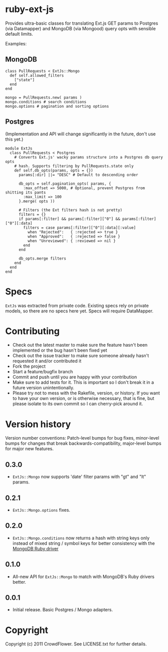 # ruby-ext-js

Provides ultra-basic classes for translating Ext.js GET params to Postgres (via Datamapper) and MongoDB (via Mongood) query opts with sensible default limits.

Examples:

## MongoDB

    class PullRequests < ExtJs::Mongo
      def self.allowed_filters
        ["state"]
      end
    end
    
    mongo = PullRequests.new( params )
    mongo.conditions # search conditions
    mongo.options # pagination and sorting options

## Postgres

(Implementation and API will change significantly in the future, don't use this yet.)

    module ExtJs
      class PullRequests < Postgres
        # Converts Ext.js' wacky params structure into a Postgres db query opts
        # hash. Supports filtering by PullRequests.state only
        def self.db_opts(params, opts = {})
          params[:dir] ||= "DESC" # Default to descending order
          
          db_opts = self.pagination_opts( params, {
            :max_offset => 5000, # Optional, prevent Postgres from shitting its pants
            :max_limit => 100
          }.merge( opts ))
          
          # Filters (the Ext filters hash is not pretty)
          filters = {}
          if params[:filter] && params[:filter]["0"] && params[:filter]["0"][:data]
            filters = case params[:filter]["0"][:data][:value]
              when "Rejected":   { :rejected => true }
              when "Approved":   { :rejected => false }
              when "Unreviewed": { :reviewed => nil }
            end
          end
          
          db_opts.merge filters
        end
      end
    end

# Specs

`ExtJs` was extracted from private code. Existing specs rely on private models, so there are no specs here yet. Specs will require DataMapper.

# Contributing
 
* Check out the latest master to make sure the feature hasn't been implemented or the bug hasn't been fixed yet
* Check out the issue tracker to make sure someone already hasn't requested it and/or contributed it
* Fork the project
* Start a feature/bugfix branch
* Commit and push until you are happy with your contribution
* Make sure to add tests for it. This is important so I don't break it in a future version unintentionally.
* Please try not to mess with the Rakefile, version, or history. If you want to have your own version, or is otherwise necessary, that is fine, but please isolate to its own commit so I can cherry-pick around it.

# Version history

Version number conventions: Patch-level bumps for bug fixes, minor-level bumps for changes that break backwards-compatibility, major-level bumps for major new features.

## 0.3.0

* `ExtJs::Mongo` now supports 'date' filter params with "gt" and "lt" params.

## 0.2.1

* `ExtJs::Mongo.options` fixes.

## 0.2.0

* `ExtJs::Mongo.conditions` now returns a hash with string keys only instead of mixed string / symbol keys for better consistency with the [MongoDB Ruby driver](http://api.mongodb.org/ruby/1.2.0/index.html)

## 0.1.0

* All-new API for `ExtJs::Mongo` to match with MongoDB's Ruby drivers better.

## 0.0.1

* Initial release. Basic Postgres / Mongo adapters.

# Copyright

Copyright (c) 2011 CrowdFlower. See LICENSE.txt for
further details.

